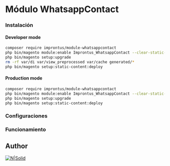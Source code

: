 # Módulo WhatsappContact

### Instalación
#### Developer mode
```sh
composer require improntus/module-whatsappcontact
php bin/magento module:enable Improntus_WhatsappContact --clear-static-content
php bin/magento setup:upgrade
rm -rf var/di var/view_preprocessed var/cache generated/*
php bin/magento setup:static-content:deploy
```

#### Production mode
```sh
composer require improntus/module-whatsappcontact
php bin/magento module:enable Improntus_WhatsappContact --clear-static-content
php bin/magento setup:upgrade
php bin/magento setup:static-content:deploy
```

### Configuraciones

### Funcionamiento

## Author

[![N|Solid](https://improntus.com/wp-content/uploads/2022/05/Logo-Site.png)](https://www.improntus.com)

